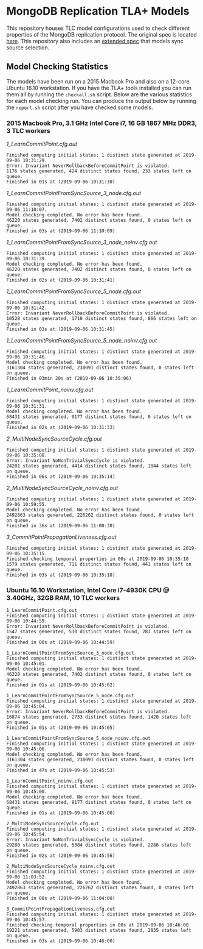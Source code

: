 # MongoDB Replication TLA+ Models

This repository houses TLC model configurations used to check different properties of the MongoDB replication protocol. The original spec is located [here](https://github.com/visualzhou/mongo-repl-tla). This repository also includes an [extended spec](RaftMongoSyncSources.tla) that models sync source selection.

## Model Checking Statistics

The models have been run on a 2015 Macbook Pro and also on a 12-core Ubuntu 16.10 workstation. If you have the TLA+ tools installed you can run them all by running the `checkall.sh` script. Below are the various statistics for each model checking run. You can produce the output below by running the `report.sh` script after you have checked some models.

### 2015 Macbook Pro, 3.1 GHz Intel Core i7, 16 GB 1867 MHz DDR3, 3 TLC workers

*1_LearnCommitPoint.cfg.out*
```
Finished computing initial states: 1 distinct state generated at 2019-09-06 10:31:29.
Error: Invariant NeverRollbackBeforeCommitPoint is violated.
1176 states generated, 424 distinct states found, 233 states left on queue.
Finished in 01s at (2019-09-06 10:31:30)
```

*1_LearnCommitPointFromSyncSource_3_node.cfg.out*
```
Finished computing initial states: 1 distinct state generated at 2019-09-06 11:10:07.
Model checking completed. No error has been found.
46220 states generated, 7402 distinct states found, 0 states left on queue.
Finished in 03s at (2019-09-06 11:10:09)
```

*1_LearnCommitPointFromSyncSource_3_node_noinv.cfg.out*
```
Finished computing initial states: 1 distinct state generated at 2019-09-06 10:31:39.
Model checking completed. No error has been found.
46220 states generated, 7402 distinct states found, 0 states left on queue.
Finished in 02s at (2019-09-06 10:31:41)
```

*1_LearnCommitPointFromSyncSource_5_node.cfg.out*
```
Finished computing initial states: 1 distinct state generated at 2019-09-06 10:31:42.
Error: Invariant NeverRollbackBeforeCommitPoint is violated.
10528 states generated, 1710 distinct states found, 866 states left on queue.
Finished in 03s at (2019-09-06 10:31:45)
```

*1_LearnCommitPointFromSyncSource_5_node_noinv.cfg.out*
```
Finished computing initial states: 1 distinct state generated at 2019-09-06 10:31:46.
Model checking completed. No error has been found.
3161304 states generated, 230091 distinct states found, 0 states left on queue.
Finished in 03min 20s at (2019-09-06 10:35:06)
```

*1_LearnCommitPoint_noinv.cfg.out*
```
Finished computing initial states: 1 distinct state generated at 2019-09-06 10:31:31.
Model checking completed. No error has been found.
68431 states generated, 9177 distinct states found, 0 states left on queue.
Finished in 02s at (2019-09-06 10:31:33)
```

*2_MultiNodeSyncSourceCycle.cfg.out*
```
Finished computing initial states: 1 distinct state generated at 2019-09-06 10:35:08.
Error: Invariant NoNonTrivialSyncCycle is violated.
24201 states generated, 4414 distinct states found, 1844 states left on queue.
Finished in 06s at (2019-09-06 10:35:14)
```

*2_MultiNodeSyncSourceCycle_noinv.cfg.out*
```
Finished computing initial states: 1 distinct state generated at 2019-09-06 10:59:55.
Model checking completed. No error has been found.
2492863 states generated, 226262 distinct states found, 0 states left on queue.
Finished in 36s at (2019-09-06 11:00:30)
```

*3_CommitPointPropagationLiveness.cfg.out*
```
Finished computing initial states: 1 distinct state generated at 2019-09-06 10:35:15.
Finished checking temporal properties in 00s at 2019-09-06 10:35:18
1579 states generated, 711 distinct states found, 441 states left on queue.
Finished in 03s at (2019-09-06 10:35:18)
```



### Ubuntu 16.10 Workstation, Intel Core i7-4930K CPU @ 3.40GHz, 32GB RAM, 10 TLC workers
```
1_LearnCommitPoint.cfg.out
Finished computing initial states: 1 distinct state generated at 2019-09-06 10:44:59.
Error: Invariant NeverRollbackBeforeCommitPoint is violated.
1547 states generated, 530 distinct states found, 283 states left on queue.
Finished in 00s at (2019-09-06 10:44:59)

1_LearnCommitPointFromSyncSource_3_node.cfg.out
Finished computing initial states: 1 distinct state generated at 2019-09-06 10:45:01.
Model checking completed. No error has been found.
46220 states generated, 7402 distinct states found, 0 states left on queue.
Finished in 01s at (2019-09-06 10:45:02)

1_LearnCommitPointFromSyncSource_5_node.cfg.out
Finished computing initial states: 1 distinct state generated at 2019-09-06 10:45:04.
Error: Invariant NeverRollbackBeforeCommitPoint is violated.
16874 states generated, 2733 distinct states found, 1420 states left on queue.
Finished in 01s at (2019-09-06 10:45:05)

1_LearnCommitPointFromSyncSource_5_node_noinv.cfg.out
Finished computing initial states: 1 distinct state generated at 2019-09-06 10:45:06.
Model checking completed. No error has been found.
3161304 states generated, 230091 distinct states found, 0 states left on queue.
Finished in 47s at (2019-09-06 10:45:53)

1_LearnCommitPoint_noinv.cfg.out
Finished computing initial states: 1 distinct state generated at 2019-09-06 10:45:00.
Model checking completed. No error has been found.
68431 states generated, 9177 distinct states found, 0 states left on queue.
Finished in 01s at (2019-09-06 10:45:00)

2_MultiNodeSyncSourceCycle.cfg.out
Finished computing initial states: 1 distinct state generated at 2019-09-06 10:45:54.
Error: Invariant NoNonTrivialSyncCycle is violated.
29280 states generated, 5384 distinct states found, 2286 states left on queue.
Finished in 02s at (2019-09-06 10:45:56)

2_MultiNodeSyncSourceCycle_noinv.cfg.out
Finished computing initial states: 1 distinct state generated at 2019-09-06 11:03:52.
Model checking completed. No error has been found.
2492863 states generated, 226262 distinct states found, 0 states left on queue.
Finished in 08s at (2019-09-06 11:04:00)

3_CommitPointPropagationLiveness.cfg.out
Finished computing initial states: 1 distinct state generated at 2019-09-06 10:45:57.
Finished checking temporal properties in 00s at 2019-09-06 10:46:00
19221 states generated, 5903 distinct states found, 2835 states left on queue.
Finished in 03s at (2019-09-06 10:46:00)
```


